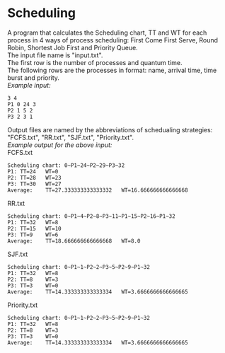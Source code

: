 # Scheduling

A program that calculates the Scheduling chart, TT and WT for each process in 4 ways of process scheduling: First Come First Serve, Round Robin, Shortest Job First and Priority Queue.</br>
The input file name is "input.txt".</br>
The first row is the number of processes and quantum time.</br>
The following rows are the processes in format: name, arrival time, time burst and priority.</br>
*Example input:*</br>
```
3 4
P1 0 24 3
P2 1 5 2
P3 2 3 1
```
Output files are named by the abbreviations of schedualing strategies: "FCFS.txt", "RR.txt", "SJF.txt", "Priority.txt".</br>
*Example output for the above input:*</br>
FCFS.txt
```
Scheduling chart: 0~P1~24~P2~29~P3~32
P1:	TT=24	WT=0
P2:	TT=28	WT=23
P3:	TT=30	WT=27
Average:	TT=27.333333333333332	WT=16.666666666666668
```
RR.txt
```
Scheduling chart: 0~P1~4~P2~8~P3~11~P1~15~P2~16~P1~32
P1:	TT=32	WT=8
P2:	TT=15	WT=10
P3:	TT=9	WT=6
Average:	TT=18.666666666666668	WT=8.0
```
SJF.txt
```
Scheduling chart: 0~P1~1~P2~2~P3~5~P2~9~P1~32
P1:	TT=32	WT=8
P2:	TT=8	WT=3
P3:	TT=3	WT=0
Average:	TT=14.333333333333334	WT=3.6666666666666665
```
Priority.txt
```
Scheduling chart: 0~P1~1~P2~2~P3~5~P2~9~P1~32
P1:	TT=32	WT=8
P2:	TT=8	WT=3
P3:	TT=3	WT=0
Average:	TT=14.333333333333334	WT=3.6666666666666665
```

